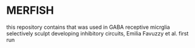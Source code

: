# MERFISH
this repository contains that was used in GABA receptive micrglia selectively sculpt developing inhibitory circuits, Emilia Favuzzy et al.
first run 
